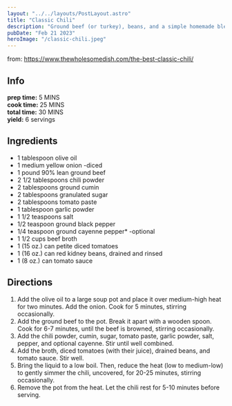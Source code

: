 ```yaml
---
layout: "../../layouts/PostLayout.astro"
title: "Classic Chili"
description: "Ground beef (or turkey), beans, and a simple homemade blend of chili seasonings"
pubDate: "Feb 21 2023"
heroImage: "/classic-chili.jpeg"
---
```


from: https://www.thewholesomedish.com/the-best-classic-chili/

## Info

**prep time:** 5 MINS<br>
**cook time:** 25 MINS<br>
**total time:** 30 MINS<br>
**yield:** 6 servings

## Ingredients

-   1 tablespoon olive oil
-   1 medium yellow onion -diced
-   1 pound 90% lean ground beef
-   2 1/2 tablespoons chili powder
-   2 tablespoons ground cumin
-   2 tablespoons granulated sugar
-   2 tablespoons tomato paste
-   1 tablespoon garlic powder
-   1 1/2 teaspoons salt
-   1/2 teaspoon ground black pepper
-   1/4 teaspoon ground cayenne pepper\* -optional
-   1 1/2 cups beef broth
-   1 (15 oz.) can petite diced tomatoes
-   1 (16 oz.) can red kidney beans, drained and rinsed
-   1 (8 oz.) can tomato sauce

## Directions

1. Add the olive oil to a large soup pot and place it over medium-high heat for two minutes. Add the onion. Cook for 5 minutes, stirring occasionally.
2. Add the ground beef to the pot. Break it apart with a wooden spoon. Cook for 6-7 minutes, until the beef is browned, stirring occasionally.
3. Add the chili powder, cumin, sugar, tomato paste, garlic powder, salt, pepper, and optional cayenne. Stir until well combined.
4. Add the broth, diced tomatoes (with their juice), drained beans, and tomato sauce. Stir well.
5. Bring the liquid to a low boil. Then, reduce the heat (low to medium-low) to gently simmer the chili, uncovered, for 20-25 minutes, stirring occasionally.
6. Remove the pot from the heat. Let the chili rest for 5-10 minutes before serving.
